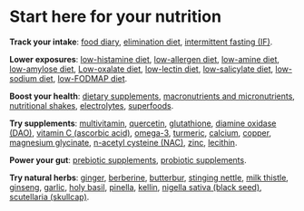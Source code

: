 [//]: # (
source: jph
tags: starters
)

# Start here for your nutrition

**Track your intake**:
[food diary](../food-diary/),
[elimination diet](../elimination-diet/),
[intermittent fasting (IF)](../intermittent-fasting/).

**Lower exposures**:
[low-histamine diet](../low-histamine-diet/),
[low-allergen diet](../low-allergen-diet/),
[low-amine diet](../low-amine-diet/),
[low-amylose diet](../low-amylose-diet/),
[Low-oxalate diet](../low-oxalate-diet/),
[low-lectin diet](../low-lectin-diet/),
[low-salicylate diet](../low-salicylate-diet/),
[low-sodium diet](../low-sodium-diet/),
[low-FODMAP diet](../low-fodmap-diet/).

**Boost your health**:
[dietary supplements](../dietary-supplements/),
[macronutrients and micronutrients](../macronutrients-and-micronutrients/),
[nutritional shakes](../nutritional-shakes/),
[electrolytes](../electrolytes/),
[superfoods](../superfoods/).

**Try supplements**:
[multivitamin](../multivitamin/),
[quercetin](../quercetin/),
[glutathione](../glutathione/),
[diamine oxidase (DAO)](../diamine-oxidase/),
[vitamin C (ascorbic acid)](../vitamin-c-ascorbic-acid/),
[omega-3](../omega-3/),
[turmeric](../turmeric/),
[calcium](../calcium/),
[copper](../copper/),
[magnesium glycinate](../magnesium-glycinate/),
[n-acetyl cysteine (NAC)](../n-acetyl-cysteine/),
[zinc](../zinc/),
[lecithin](../lecithin/).

**Power your gut**:
[prebiotic supplements](../prebiotic-supplements/),
[probiotic supplements](../probiotic-supplements/).

**Try natural herbs**:
[ginger](../ginger/),
[berberine](../berberine/),
[butterbur](../butterbur/),
[stinging nettle](../stinging-nettle/),
[milk thistle](../milk-thistle/),
[ginseng](../ginseng/),
[garlic](../garlic/),
[holy basil](../holy-basil/),
[pinella](../pinella/),
[kellin](../khellin/),
[nigella sativa (black seed)](../nigella-sativa/),
[scutellaria (skullcap)](../scutellaria/).
